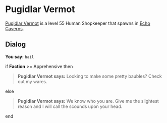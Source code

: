# Pugidlar Vermot



[Pugidlar Vermot](/npc/153084) is a level 55 Human Shopkeeper that spawns in [Echo Caverns](/zone/153).



## Dialog

**You say:** `hail`



if **Faction** >= Apprehensive then



>**Pugidlar Vermot says:** Looking to make some pretty baubles?  Check out my wares.


else



>**Pugidlar Vermot says:** We know who you are.  Give me the slightest reason and I will call the scounds upon your head.

end
